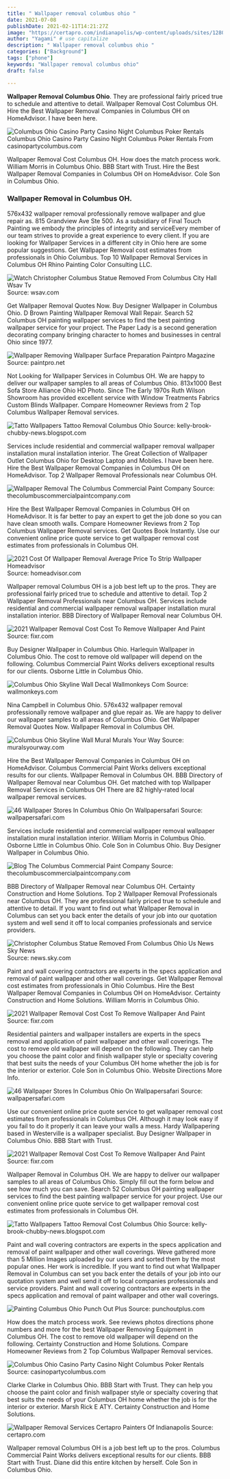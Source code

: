 ```yaml
---
title: " Wallpaper removal columbus ohio "
date: 2021-07-08
publishDate: 2021-02-11T14:21:27Z
image: "https://certapro.com/indianapolis/wp-content/uploads/sites/1280/cache/2019/02/shutterstock_187480265/718158353.jpg"
author: "Yagami" # use capitalize
description: " Wallpaper removal columbus ohio "
categories: ["Background"]
tags: ["phone"]
keywords: "Wallpaper removal columbus ohio"
draft: false

---
```



**Wallpaper Removal Columbus Ohio**. They are professional fairly priced true to schedule and attentive to detail. Wallpaper Removal Cost Columbus OH. Hire the Best Wallpaper Removal Companies in Columbus OH on HomeAdvisor. I have been here.

![Columbus Ohio Casino Party Casino Night Columbus Poker Rentals](https://casinopartycolumbus.com/wp-content/uploads/2020/03/columbus-ohio-wallpaper.jpg "Columbus Ohio Casino Party Casino Night Columbus Poker Rentals")
Columbus Ohio Casino Party Casino Night Columbus Poker Rentals From casinopartycolumbus.com


Wallpaper Removal Cost Columbus OH. How does the match process work. William Morris in Columbus Ohio. BBB Start with Trust. Hire the Best Wallpaper Removal Companies in Columbus OH on HomeAdvisor. Cole Son in Columbus Ohio.

### Wallpaper Removal in Columbus OH.

576x432 wallpaper removal professionally remove wallpaper and glue repair as. 815 Grandview Ave Ste 500. As a subsidiary of Final Touch Painting we embody the principles of integrity and serviceEvery member of our team strives to provide a great experience to every client. If you are looking for Wallpaper Services in a different city in Ohio here are some popular suggestions. Get Wallpaper Removal cost estimates from professionals in Ohio Columbus. Top 10 Wallpaper Removal Services in Columbus OH Rhino Painting Color Consulting LLC.


![Watch Christopher Columbus Statue Removed From Columbus City Hall Wsav Tv](https://www.wsav.com/wp-content/uploads/sites/75/2020/07/columbus-removal-5-1.jpg?strip=1 "Watch Christopher Columbus Statue Removed From Columbus City Hall Wsav Tv")
Source: wsav.com

Get Wallpaper Removal Quotes Now. Buy Designer Wallpaper in Columbus Ohio. D Brown Painting Wallpaper Removal Wall Repair. Search 52 Columbus OH painting wallpaper services to find the best painting wallpaper service for your project. The Paper Lady is a second generation decorating company bringing character to homes and businesses in central Ohio since 1977.

![Wallpaper Removing Wallpaper Surface Preparation Paintpro Magazine](http://www.paintpro.net/images/Feature_Photos/PP304/pp304steamer1.jpg "Wallpaper Removing Wallpaper Surface Preparation Paintpro Magazine")
Source: paintpro.net

Not Looking for Wallpaper Services in Columbus OH. We are happy to deliver our wallpaper samples to all areas of Columbus Ohio. 813x1000 Best Sofa Store Alliance Ohio HD Photo. Since The Early 1970s Ruth Wilson Showroom has provided excellent service with Window Treatments Fabrics Custom Blinds Wallpaper. Compare Homeowner Reviews from 2 Top Columbus Wallpaper Removal services.

![Tatto Wallpapers Tattoo Removal Columbus Ohio](https://media.angieslist.com/s3fs-public/laser-tattoo-removal.jpg "Tatto Wallpapers Tattoo Removal Columbus Ohio")
Source: kelly-brook-chubby-news.blogspot.com

Services include residential and commercial wallpaper removal wallpaper installation mural installation interior. The Great Collection of Wallpaper Outlet Columbus Ohio for Desktop Laptop and Mobiles. I have been here. Hire the Best Wallpaper Removal Companies in Columbus OH on HomeAdvisor. Top 2 Wallpaper Removal Professionals near Columbus OH.

![Wallpaper Removal The Columbus Commercial Paint Company](https://thecolumbuscommercialpaintcompany.com/wp-content/uploads/2018/02/logo-1.png "Wallpaper Removal The Columbus Commercial Paint Company")
Source: thecolumbuscommercialpaintcompany.com

Hire the Best Wallpaper Removal Companies in Columbus OH on HomeAdvisor. It is far better to pay an expert to get the job done so you can have clean smooth walls. Compare Homeowner Reviews from 2 Top Columbus Wallpaper Removal services. Get Quotes Book Instantly. Use our convenient online price quote service to get wallpaper removal cost estimates from professionals in Columbus OH.

![2021 Cost Of Wallpaper Removal Average Price To Strip Wallpaper Homeadvisor](https://cdn.homeadvisor.com/files/costguide/task/images/remove-wallpaper_300_200.jpg "2021 Cost Of Wallpaper Removal Average Price To Strip Wallpaper Homeadvisor")
Source: homeadvisor.com

Wallpaper removal Columbus OH is a job best left up to the pros. They are professional fairly priced true to schedule and attentive to detail. Top 2 Wallpaper Removal Professionals near Columbus OH. Services include residential and commercial wallpaper removal wallpaper installation mural installation interior. BBB Directory of Wallpaper Removal near Columbus OH.

![2021 Wallpaper Removal Cost Cost To Remove Wallpaper And Paint](https://cdn.fixr.com/cost_guide_pictures/wallpaper-removal-5f2bd54e3f4e1.png "2021 Wallpaper Removal Cost Cost To Remove Wallpaper And Paint")
Source: fixr.com

Buy Designer Wallpaper in Columbus Ohio. Harlequin Wallpaper in Columbus Ohio. The cost to remove old wallpaper will depend on the following. Columbus Commercial Paint Works delivers exceptional results for our clients. Osborne Little in Columbus Ohio.

![Columbus Ohio Skyline Wall Decal Wallmonkeys Com](https://cdn.shopify.com/s/files/1/2123/8425/products/146903387-LRG_55d1e0d6-46cb-41b4-89a1-be5a1c2c8e2e_530x.jpg?v=1578675856 "Columbus Ohio Skyline Wall Decal Wallmonkeys Com")
Source: wallmonkeys.com

Nina Campbell in Columbus Ohio. 576x432 wallpaper removal professionally remove wallpaper and glue repair as. We are happy to deliver our wallpaper samples to all areas of Columbus Ohio. Get Wallpaper Removal Quotes Now. Wallpaper Removal in Columbus OH.

![Columbus Ohio Skyline Wall Mural Murals Your Way](https://murals-weblinc.netdna-ssl.com/product_images/columbus-ohio-skyline-84926315/5ecd4414585ab7011b499fc3/product_large_image.jpg?c=1590510611 "Columbus Ohio Skyline Wall Mural Murals Your Way")
Source: muralsyourway.com

Hire the Best Wallpaper Removal Companies in Columbus OH on HomeAdvisor. Columbus Commercial Paint Works delivers exceptional results for our clients. Wallpaper Removal in Columbus OH. BBB Directory of Wallpaper Removal near Columbus OH. Get matched with top Wallpaper Removal Services in Columbus OH There are 82 highly-rated local wallpaper removal services.

![46 Wallpaper Stores In Columbus Ohio On Wallpapersafari](https://cdn.wallpapersafari.com/99/64/j2c1At.jpg "46 Wallpaper Stores In Columbus Ohio On Wallpapersafari")
Source: wallpapersafari.com

Services include residential and commercial wallpaper removal wallpaper installation mural installation interior. William Morris in Columbus Ohio. Osborne Little in Columbus Ohio. Cole Son in Columbus Ohio. Buy Designer Wallpaper in Columbus Ohio.

![Blog The Columbus Commercial Paint Company](https://thecolumbuscommercialpaintcompany.com/wp-content/uploads/2021/05/Wallpaper-Removal-300x200.jpg "Blog The Columbus Commercial Paint Company")
Source: thecolumbuscommercialpaintcompany.com

BBB Directory of Wallpaper Removal near Columbus OH. Certainty Construction and Home Solutions. Top 2 Wallpaper Removal Professionals near Columbus OH. They are professional fairly priced true to schedule and attentive to detail. If you want to find out what Wallpaper Removal in Columbus can set you back enter the details of your job into our quotation system and well send it off to local companies professionals and service providers.

![Christopher Columbus Statue Removed From Columbus Ohio Us News Sky News](https://e3.365dm.com/20/07/2048x1152/skynews-christopher-columbus_5027923.jpg "Christopher Columbus Statue Removed From Columbus Ohio Us News Sky News")
Source: news.sky.com

Paint and wall covering contractors are experts in the specs application and removal of paint wallpaper and other wall coverings. Get Wallpaper Removal cost estimates from professionals in Ohio Columbus. Hire the Best Wallpaper Removal Companies in Columbus OH on HomeAdvisor. Certainty Construction and Home Solutions. William Morris in Columbus Ohio.

![2021 Wallpaper Removal Cost Cost To Remove Wallpaper And Paint](https://cdn.fixr.com/cost_guide_pictures/wallpaper-removal-5f2bd451c62da.png "2021 Wallpaper Removal Cost Cost To Remove Wallpaper And Paint")
Source: fixr.com

Residential painters and wallpaper installers are experts in the specs removal and application of paint wallpaper and other wall coverings. The cost to remove old wallpaper will depend on the following. They can help you choose the paint color and finish wallpaper style or specialty covering that best suits the needs of your Columbus OH home whether the job is for the interior or exterior. Cole Son in Columbus Ohio. Website Directions More Info.

![46 Wallpaper Stores In Columbus Ohio On Wallpapersafari](https://cdn.wallpapersafari.com/76/72/6hFmvb.jpg "46 Wallpaper Stores In Columbus Ohio On Wallpapersafari")
Source: wallpapersafari.com

Use our convenient online price quote service to get wallpaper removal cost estimates from professionals in Columbus OH. Although it may look easy if you fail to do it properly it can leave your walls a mess. Hardy Wallpapering based in Westerville is a wallpaper specialist. Buy Designer Wallpaper in Columbus Ohio. BBB Start with Trust.

![2021 Wallpaper Removal Cost Cost To Remove Wallpaper And Paint](https://cdn.fixr.com/cost_guide_pictures/wallpaper-removal-5f2bd4e3ded10.png "2021 Wallpaper Removal Cost Cost To Remove Wallpaper And Paint")
Source: fixr.com

Wallpaper Removal in Columbus OH. We are happy to deliver our wallpaper samples to all areas of Columbus Ohio. Simply fill out the form below and see how much you can save. Search 52 Columbus OH painting wallpaper services to find the best painting wallpaper service for your project. Use our convenient online price quote service to get wallpaper removal cost estimates from professionals in Columbus OH.

![Tatto Wallpapers Tattoo Removal Cost Columbus Ohio](https://media.allure.com/photos/58d15682cb0f9b4b675f1276/1:1/w_3346,h_3346,c_limit/GettyImages-683739055.jpg "Tatto Wallpapers Tattoo Removal Cost Columbus Ohio")
Source: kelly-brook-chubby-news.blogspot.com

Paint and wall covering contractors are experts in the specs application and removal of paint wallpaper and other wall coverings. Weve gathered more than 5 Million Images uploaded by our users and sorted them by the most popular ones. Her work is incredible. If you want to find out what Wallpaper Removal in Columbus can set you back enter the details of your job into our quotation system and well send it off to local companies professionals and service providers. Paint and wall covering contractors are experts in the specs application and removal of paint wallpaper and other wall coverings.

![Painting Columbus Ohio Punch Out Plus](https://www.punchoutplus.com/images/new_albany_oh.jpg "Painting Columbus Ohio Punch Out Plus")
Source: punchoutplus.com

How does the match process work. See reviews photos directions phone numbers and more for the best Wallpaper Removing Equipment in Columbus OH. The cost to remove old wallpaper will depend on the following. Certainty Construction and Home Solutions. Compare Homeowner Reviews from 2 Top Columbus Wallpaper Removal services.

![Columbus Ohio Casino Party Casino Night Columbus Poker Rentals](https://casinopartycolumbus.com/wp-content/uploads/2020/03/columbus-ohio-wallpaper.jpg "Columbus Ohio Casino Party Casino Night Columbus Poker Rentals")
Source: casinopartycolumbus.com

Clarke Clarke in Columbus Ohio. BBB Start with Trust. They can help you choose the paint color and finish wallpaper style or specialty covering that best suits the needs of your Columbus OH home whether the job is for the interior or exterior. Marsh Rick E ATY. Certainty Construction and Home Solutions.

![Wallpaper Removal Services Certapro Painters Of Indianapolis](https://certapro.com/indianapolis/wp-content/uploads/sites/1280/cache/2019/02/shutterstock_187480265/718158353.jpg "Wallpaper Removal Services Certapro Painters Of Indianapolis")
Source: certapro.com

Wallpaper removal Columbus OH is a job best left up to the pros. Columbus Commercial Paint Works delivers exceptional results for our clients. BBB Start with Trust. Diane did this entire kitchen by herself. Cole Son in Columbus Ohio.

